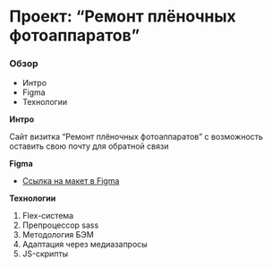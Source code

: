 
# Проект:  “Ремонт плёночных фотоаппаратов”

### Обзор
* Интро
* Figma
* Технологии

**Интро**

Сайт визитка “Ремонт плёночных фотоаппаратов” c возможность оставить свою почту для обратной связи

**Figma**

* [Ссылка на макет в Figma](https://www.figma.com/file/G3UWFlQmNtNs67751YiDH2/Month-of-Landings_external-link?node-id=2%3A1692&t=Hrcu1lfJ3VKKpO72-0)

**Технологии**

1. Flex-система
2. Препроцессор sass
3. Методология БЭМ
4. Адаптация через медиазапросы
5. JS-скрипты
